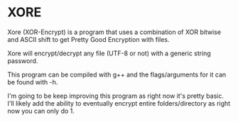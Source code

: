 # XORE
Xore (XOR-Encrypt) is a program that uses a combination of XOR bitwise and ASCII shift to get Pretty Good Encryption with files.

Xore will encrypt/decrypt any file (UTF-8 or not) with a generic string password. 

This program can be compiled with g++ and the flags/arguments for it can be found with -h.

I'm going to be keep improving this program as right now it's pretty basic. 
I'll likely add the ability to eventually encrypt entire folders/directory as right now you can only do 1.